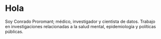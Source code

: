# Hola
Soy Conrado Proromant; médico, investigador y cientista de datos. Trabajo en investigaciones relacionadas a la salud mental, epidemiologia y políticas públicas. 

